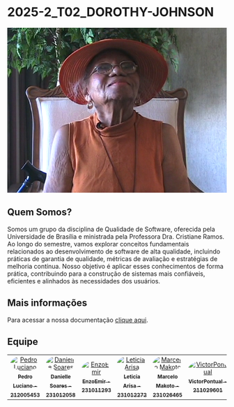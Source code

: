 # 2025-2_T02_DOROTHY-JOHNSON

![Dorothy-Johnson](img/DJohnson.png)

## Quem Somos?

Somos um grupo da disciplina de Qualidade de Software, oferecida pela Universidade de Brasília e ministrada pela Professora Dra. Cristiane Ramos. Ao longo do semestre, vamos explorar conceitos fundamentais relacionados ao desenvolvimento de software de alta qualidade, incluindo práticas de garantia de qualidade, métricas de avaliação e estratégias de melhoria contínua. Nosso objetivo é aplicar esses conhecimentos de forma prática, contribuindo para a construção de sistemas mais confiáveis, eficientes e alinhados às necessidades dos usuários.

## Mais informações 

Para acessar a nossa documentação [clique aqui](https://fcte-qualidade-de-software-1.github.io/2025-2_T02_DOROTHY-JOHNSON/).


## Equipe

<center>
<table>
  <tr>
    <td align="center">
      <a href="https://github.com/PedroALuciano">
        <img src="https://github.com/PedroALuciano.png" width="190" style="border-radius: 50%;" alt="Pedro Luciano"/>
        <br/><sub><b>Pedro Luciano - 212005453</b></sub>
      </a>
    </td>
    <td align="center">
      <a href="https://github.com/danielle-soaress">
        <img src="https://github.com/danielle-soaress.png" width="190" style="border-radius: 50%;" alt="Danielle Soares"/>
        <br/><sub><b>Danielle Soares - 231012058</b></sub>
      </a>
    </td>
    <td align="center">
      <a href="https://github.com/EnzoEmir">
        <img src="https://github.com/EnzoEmir.png" width="190" style="border-radius: 50%;" alt="EnzoEmir"/>
        <br/><sub><b>EnzoEmir - 231011293</b></sub>
      </a>
    </td>
    <td align="center">
      <a href="https://github.com/Leticia-Arisa-K-Higa">
        <img src="https://github.com/Leticia-Arisa-K-Higa.png" width="190" style="border-radius: 50%;" alt="Leticia Arisa"/>
        <br/><sub><b>Leticia Arisa - 231012272</b></sub>
      </a>
    </td>
    <td align="center">
      <a href="https://github.com/MM4k">
        <img src="https://github.com/MM4k.png" width="190" style="border-radius: 50%;" alt="Marcelo Makoto"/>
        <br/><sub><b>Marcelo Makoto - 231026465</b></sub>
      </a>
    </td>
    <td align="center">
      <a href="https://github.com/VictorPontual">
        <img src="https://github.com/VictorPontual.png" width="190" style="border-radius: 50%;" alt="VictorPontual"/>
        <br/><sub><b>VictorPontual - 211029601</b></sub>
      </a>
    </td>
  </tr>
</table>
</center>